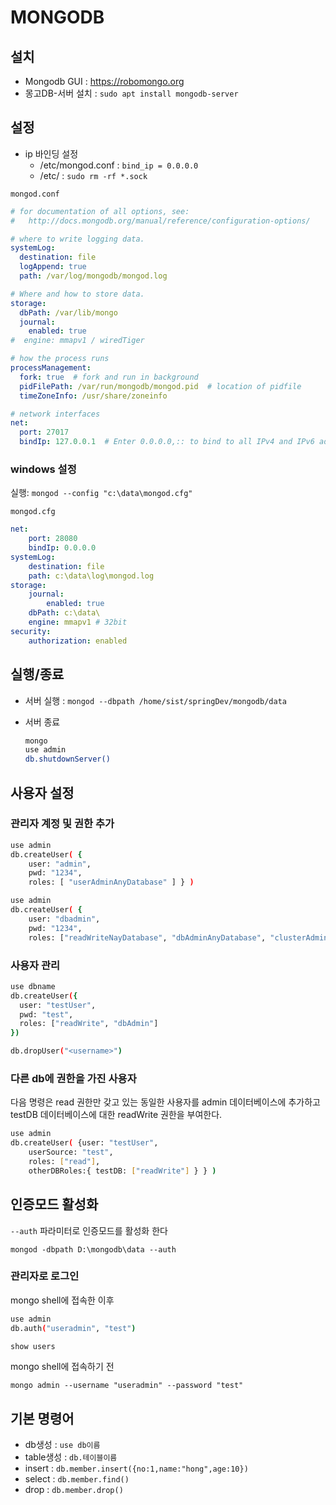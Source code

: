 # MONGODB

## 설치

- Mongodb GUI : <https://robomongo.org>
- 몽고DB-서버 설치 : `sudo apt install mongodb-server`

## 설정

- ip 바인딩 설정
  - /etc/mongod.conf : `bind_ip = 0.0.0.0`
  - /etc/ : `sudo rm -rf *.sock`

`mongod.conf`

```yml
# for documentation of all options, see:
#   http://docs.mongodb.org/manual/reference/configuration-options/

# where to write logging data.
systemLog:
  destination: file
  logAppend: true
  path: /var/log/mongodb/mongod.log

# Where and how to store data.
storage:
  dbPath: /var/lib/mongo
  journal:
    enabled: true
#  engine: mmapv1 / wiredTiger

# how the process runs
processManagement:
  fork: true  # fork and run in background
  pidFilePath: /var/run/mongodb/mongod.pid  # location of pidfile
  timeZoneInfo: /usr/share/zoneinfo

# network interfaces
net:
  port: 27017
  bindIp: 127.0.0.1  # Enter 0.0.0.0,:: to bind to all IPv4 and IPv6 addresses or, alternatively, use the net.bindIpAll setting.
```

### windows 설정

실행: `mongod --config "c:\data\mongod.cfg"`

`mongod.cfg`

```yml
net:
    port: 28080
    bindIp: 0.0.0.0
systemLog:
    destination: file
    path: c:\data\log\mongod.log
storage:
    journal:
        enabled: true
    dbPath: c:\data\
    engine: mmapv1 # 32bit
security:
    authorization: enabled
```

## 실행/종료

- 서버 실행 : `mongod --dbpath /home/sist/springDev/mongodb/data`
- 서버 종료

  ```sh
  mongo
  use admin
  db.shutdownServer()
  ```

## 사용자 설정

### 관리자 계정 및 권한 추가

```sh
use admin
db.createUser( {
    user: "admin",
    pwd: "1234",
    roles: [ "userAdminAnyDatabase" ] } )

use admin
db.createUser( {
    user: "dbadmin",
    pwd: "1234",
    roles: ["readWriteNayDatabase", "dbAdminAnyDatabase", "clusterAdmin"] } )
```

### 사용자 관리

```sh
use dbname
db.createUser({
  user: "testUser",
  pwd: "test",
  roles: ["readWrite", "dbAdmin"]
})

db.dropUser("<username>")
```

### 다른 db에 권한을 가진 사용자

다음 명령은 read 권한만 갖고 있는 동일한 사용자를 admin 데이터베이스에 추가하고 testDB 데이터베이스에 대한 readWrite 권한을 부여한다.

```sh
use admin
db.createUser( {user: "testUser",
    userSource: "test",
    roles: ["read"],
    otherDBRoles:{ testDB: ["readWrite"] } } )
```

## 인증모드 활성화

`--auth` 파라미터로 인증모드를 활성화 한다

`mongod -dbpath D:\mongodb\data --auth`

### 관리자로 로그인

mongo shell에 접속한 이후

```sh
use admin
db.auth("useradmin", "test")

show users
```

mongo shell에 접속하기 전

`mongo admin --username "useradmin" --password "test"`

## 기본 명령어

- db생성 : `use db이름`
- table생성 : `db.테이블이름`
- insert : `db.member.insert({no:1,name:"hong",age:10})`
- select : `db.member.find()`
- drop : `db.member.drop()`
